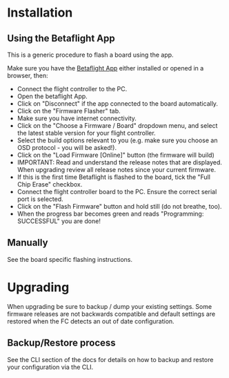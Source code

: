 # Installation

## Using the Betaflight App

This is a generic procedure to flash a board using the app.

Make sure you have the [Betaflight App](https://app.betaflight.com) either installed or opened in a browser, then:

- Connect the flight controller to the PC.
- Open the betaflight App.
- Click on "Disconnect" if the app connected to the board automatically.
- Click on the "Firmware Flasher" tab.
- Make sure you have internet connectivity.
- Click on the "Choose a Firmware / Board" dropdown menu, and select the latest stable version for your flight controller.
- Select the build options relevant to you (e.g. make sure you choose an OSD protocol - you will be asked!).
- Click on the "Load Firmware [Online]" button (the firmware will build)
- IMPORTANT: Read and understand the release notes that are displayed. When upgrading review all release notes since your current firmware.
- If this is the first time Betaflight is flashed to the board, tick the "Full Chip Erase" checkbox.
- Connect the flight controller board to the PC. Ensure the correct serial port is selected.
- Click on the "Flash Firmware" button and hold still (do not breathe, too).
- When the progress bar becomes green and reads "Programming: SUCCESSFUL" you are done!

## Manually

See the board specific flashing instructions.

# Upgrading

When upgrading be sure to backup / dump your existing settings. Some firmware releases are not backwards compatible and default settings are restored when the FC detects an out of date configuration.

## Backup/Restore process

See the CLI section of the docs for details on how to backup and restore your configuration via the CLI.
